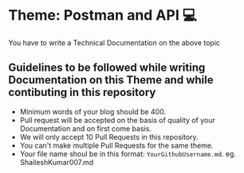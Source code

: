 # Theme: Postman and API 💻
You have to write a Technical Documentation on the above topic

## Guidelines to be followed while writing Documentation on this Theme and while contibuting in this repository
- Minimum words of your blog should be 400.
- Pull request will be accepted on the basis of quality of your Documentation and on first come basis.
- We will only accept 10 Pull Requests in this repository.
- You can't make multiple Pull Requests for the same theme.
- Your file name shoul be in this format: `YourGithubUsername.md`. eg. ShaileshKumar007.md
